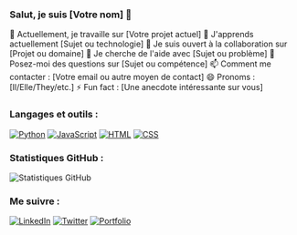 ### Salut, je suis [Votre nom] 👋

🔭 Actuellement, je travaille sur [Votre projet actuel]
🌱 J'apprends actuellement [Sujet ou technologie]
👯 Je suis ouvert à la collaboration sur [Projet ou domaine]
🤔 Je cherche de l'aide avec [Sujet ou problème]
💬 Posez-moi des questions sur [Sujet ou compétence]
📫 Comment me contacter : [Votre email ou autre moyen de contact]
😄 Pronoms : [Il/Elle/They/etc.]
⚡ Fun fact : [Une anecdote intéressante sur vous]

### Langages et outils :
[![Python](https://img.shields.io/badge/-Python-3776AB?style=flat&logo=python&logoColor=white)](https://python.org)
[![JavaScript](https://img.shields.io/badge/-JavaScript-F7DF1E?style=flat&logo=javascript&logoColor=black)](https://developer.mozilla.org/en-US/docs/Web/JavaScript)
[![HTML](https://img.shields.io/badge/-HTML-E34F26?style=flat&logo=html5&logoColor=white)](https://developer.mozilla.org/en-US/docs/Web/HTML)
[![CSS](https://img.shields.io/badge/-CSS-1572B6?style=flat&logo=css3&logoColor=white)](https://developer.mozilla.org/en-US/docs/Web/CSS)

### Statistiques GitHub :
![Statistiques GitHub](https://github-readme-stats.vercel.app/api?username=guguscrtl&show_icons=true&theme=radical)

### Me suivre :
[![LinkedIn](https://img.shields.io/badge/-LinkedIn-0077B5?style=flat&logo=linkedin&logoColor=white)](https://www.linkedin.com/in/votre_nom/)
[![Twitter](https://img.shields.io/badge/-Twitter-1DA1F2?style=flat&logo=twitter&logoColor=white)](https://twitter.com/votre_nom)
[![Portfolio](https://img.shields.io/badge/-Portfolio-000000?style=flat&logo=react&logoColor=white)](https://votre_portfolio.com)

